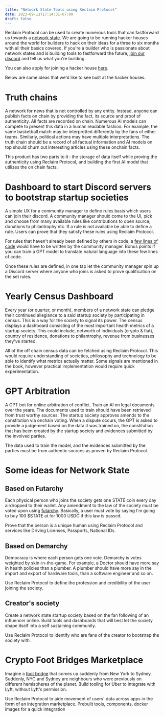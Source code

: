 ```yaml
---
title: "Network State Tools using Reclaim Protocol"
date: 2023-09-11T17:14:31-07:00
draft: false
---
```


Reclaim Protocol can be used to create numerous tools that can fastforward us towards a [network state](https://thenetworkstate.com).
We are going to be running hacker houses around the world for builders to hack on their ideas for a three to six months with all their basics covered. If you're a builder who is passionate about network states and is building tools to fastforward the future, [join our discord](https://link.reclaimprotocol.org/discord) and tell us what you're building.

You can also apply for joining a hacker house [here](https://k7ry2bpd8ed.typeform.com/to/QTcMKxE5).

Below are some ideas that we'd like to see built at the hacker houses.

# Truth chains
A network for news that is not controlled by any entity. Instead, anyone can publish facts on chain by providing the fact, its source and proof of authenticity. All facts are recorded on chain. Numerous AI models can compete to present this data in a human readable fashion. For example, the same basketball match may be interpretted differently by the fans of either teams. Similarly, political actions may have multiple interpretations. The truth chain should be a record of all factual information and AI models on top should churn out interesting articles using these onchain facts.

This product has two parts to it : the storage of data itself while proving the authenticity using Reclaim Protocol, and building the first AI model that utilizes the on chain facts.

# Dashboard to start Discord servers to bootstrap startup societies
A simple UX for a community manager to define rules basis which users can join their discord. A community manager should come to the UI, pick and choose from many available rules like contributions to open source, donations to philantrophy etc. If a rule is not available be able to define a rule. Users can prove that they satisfy these rules using Reclaim Protocol. 

For rules that haven't already been defined by others in code, a [few lines of code](https://docs.reclaimprotocol.org/providers/http-provider) would have to be written by the community manager. Bonus points if you can train a GPT model to translate natural language into these few lines of code.

Once these rules are defined, in one tap let the community manager spin up a Discord server where anyone who joins is asked to prove qualification on the set rules. 

# Yearly Census Dashboard
Every year (or quarter, or month), members of a network state can pledge their continued allegiance to a said startup society by participating in census. This is a way for the society to signal its power. The census displays a dashboard consisting of the most important health metrics of a startup society. This could include, networth of individuals (crypto & fiat), country of residence, donations to philantrophy, revenue from businesses they've started.

All of the off chain census data can be fetched using Reclaim Protocol. This would require understanding of societies, philosophy and technology to be able to identify what metrics actually matter. Some signals are mentioned in the book, however practical implementation would require quick experimentation.

# GPT Arbitration
A GPT bot for online arbitration of conflict. Train an AI on legal documents over the years. The documents used to train should have been retrieved from trust worthy sources. The startup society approves amends to the constitution via onchain voting. When a dispute occurs, the GPT is asked to provide a judgement based on the data it was trained on, the constitution that has been created by the startup society and evidences submitted by the involved parties.

The data used to train the model, and the evidences submitted by the parties must be from authentic sources as proven by Reclaim Protocol. 

# Some ideas for Network State
## Based on Futarchy
Each physical person who joins the society gets one STATE coin every day airdropped to their wallet. Any amendment to the law of the society must be voted upon using [futarchy](http://mason.gmu.edu/~rhanson/futarchy.html). Basically, a user must vote by saying I'm going to buy 100 $STATE at for 1000 USDC if this law is passed.

Prove that the person is a unique human using Reclaim Protocol and services like Driving Licenses, Passports, National IDs.

## Based on Demarchy
Democracy is where each person gets one vote. Demarchy is votes weighted by skin-in-the-game. For example, a Doctor should have more say in health policies than a plumber. A plumber should have more say in the import and export of hardware tools, than a software engineer and so on.

Use Reclaim Protocol to define the profession and credibility of the user joining the society.

## Creator's society
Create a network state startup society based on the fan following of an influencer online. Build tools and dashboards that will best let the society shape itself into a self sustaining community.

Use Reclaim Protocol to identify who are fans of the creator to bootstrap the society with.

# Crypto Foot Bridges Marketplace
Imagine a [foot bridge](https://thenetworkstate.com/on-network-states#the-digital-map) that comes up suddenly from New York to Sydney. Suddenly, NYC and Sydney are neighbours who were previously on different hemispheres of the planet. Build tooling for Uber to integrate with Lyft, without Lyft's permission.

Use Reclaim Protocol to aide movement of users' data across apps in the form of an integration marketplace. Prebuilt tools, components, docker images for a quick integration

